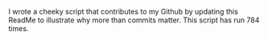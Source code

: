 I wrote a cheeky script that contributes to my Github by updating this ReadMe to illustrate why more than commits matter. This script has run 784 times.